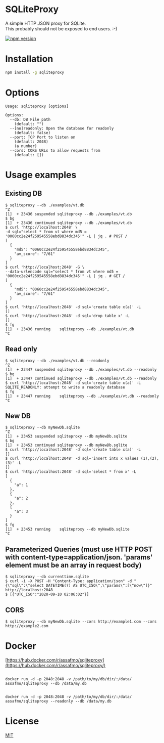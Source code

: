 # SQLiteProxy

A simple HTTP JSON proxy for SQLite.  
This probably should not be exposed to end users. :-)

[![npm version](https://badge.fury.io/js/sqliteproxy.svg)](https://badge.fury.io/js/sqliteproxy)

# Installation

```bash
npm install -g sqliteproxy
```

# Options

```
Usage: sqliteproxy [options]

Options:
  --db: DB File path
    (default: "")
  --[no]readonly: Open the database for readonly
    (default: false)
  --port: TCP Port to listen on
    (default: 2048)
    (a number)
  --cors: CORS URLs to allow requests from
    (default: [])
```

# Usage examples

## Existing DB

```console
$ sqliteproxy --db ./examples/vt.db
^Z
[1]  + 23436 suspended sqliteproxy --db ./examples/vt.db
$ bg
[1]  + 23436 continued sqliteproxy --db ./examples/vt.db
$ curl 'http://localhost:2048' \
-d sql="select * from vt where md5 = '0060cc2e24f259545558ebd8834dc345'" -L | jq . # POST /
[
  {
    "md5": "0060cc2e24f259545558ebd8834dc345",
    "av_score": "7/61"
  }
]
$ curl 'http://localhost:2048' -G \
--data-urlencode sql="select * from vt where md5 = '0060cc2e24f259545558ebd8834dc345'" -L | jq . # GET /
[
  {
    "md5": "0060cc2e24f259545558ebd8834dc345",
    "av_score": "7/61"
  }
]
$ curl 'http://localhost:2048' -d sql='create table x(a)' -L
[]
$ curl 'http://localhost:2048' -d sql='drop table x' -L
[]
$ fg
[1]  + 23436 running    sqliteproxy --db ./examples/vt.db
^C
```

## Read only

```console
$ sqliteproxy --db ./examples/vt.db --readonly
^Z
[1]  + 23447 suspended sqliteproxy --db ./examples/vt.db --readonly
$ bg
[1]  + 23447 continued sqliteproxy --db ./examples/vt.db --readonly
$ curl 'http://localhost:2048' -d sql='create table x(a)' -L
SQLITE_READONLY: attempt to write a readonly database
$ fg
[1]  + 23447 running    sqliteproxy --db ./examples/vt.db --readonly
^C
```

## New DB

```console
$ sqliteproxy --db myNewDb.sqlite
^Z
[1]  + 23453 suspended sqliteproxy --db myNewDb.sqlite
$ bg
[1]  + 23453 continued sqliteproxy --db myNewDb.sqlite
$ curl 'http://localhost:2048' -d sql='create table x(a)' -L
[]
$ curl 'http://localhost:2048' -d sql='insert into x values (1),(2),(3)' -L
[]
$ curl 'http://localhost:2048' -d sql='select * from x' -L
[
  {
    "a": 1
  },
  {
    "a": 2
  },
  {
    "a": 3
  }
]
$ fg
[1]  + 23453 running    sqliteproxy --db myNewDb.sqlite
^C
```

## Parameterized Queries (must use HTTP POST with content-type=application/json. 'params' element must be an array in request body)
```console
$ sqliteproxy --db currenttime.sqlite
$ curl -i -X POST -H "Content-Type: application/json" -d "{\"sql\":\"select DATETIME(?) AS UTC_ISO\",\"params\":[\"now\"]}" http://localhost:2048
$ [{"UTC_ISO":"2020-09-10 02:06:02"}]
```

## CORS

```console
$ sqliteproxy --db myNewDb.sqlite --cors http://example1.com --cors http://example2.com
```

# Docker

[https://hub.docker.com/r/assafmo/sqliteproxy](https://hub.docker.com/r/assafmo/sqliteproxy/)

```

docker run -d -p 2048:2048 -v /path/to/my/db/dir/:/data/ assafmo/sqliteproxy --db /data/my.db

```

```

docker run -d -p 2048:2048 -v /path/to/my/db/dir/:/data/ assafmo/sqliteproxy --readonly --db /data/my.db

```

# License

[MIT](/LICENSE)

```

```
